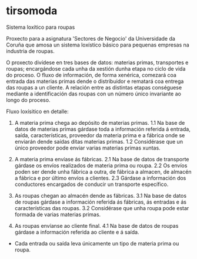 tirsomoda
=========

Sistema loxítico para roupas

Proxecto para a asignatura 'Sectores de Negocio' da Universidade da Coruña que amosa un sistema loxístico básico para pequenas empresas na industria de roupas.

O proxecto divídese en tres bases de datos: materias primas, transportes e roupas; encargándose cada unha da xestión dunha etapa no ciclo de vida do proceso. O fluxo de información, de forma xenérica, comezará coa entrada das materias primas dende o distribuidor e rematará coa entrega das roupas a un cliente. A relación entre as distintas etapas conséguese mediante a identificación das roupas con un número único invariante ao longo do proceso.

Fluxo loxísitico en detalle:

  1. A materia prima chega ao depósito de materias primas.
    1.1 Na base de datos de materias primas gárdase toda a información referida á entrada, saída, características, proveedor da materia prima e a fábrica onde se enviarán dende saídas ditas materias primas. 
    1.2 Considérase que un único proveedor pode enviar varias materias primas xuntas.

  2. A materia prima envíase ás fábricas.
    2.1 Na base de datos de transporte gárdase os envíos realizados de materia prima ou roupa.
    2.2 Os envíos poden ser dende unha fábrica a outra, de fábrica a almacen, de almacén a fábrica e por último envíos a clientes.
    2.3 Gárdase a información dos conductores encargados de conducir un transporte específico.

  3. As roupas chegan ao almacén dende as fábricas.
    3.1 Na base de datos de roupas gárdase a información referida ás fábricas, ás entradas e ás características das roupas.
    3.2 Considérase que unha roupa pode estar formada de varias materias primas.

  4. As roupas envíanse ao cliente final.
    4.1 Na base de datos de roupas gárdase a información referida ao cliente e á saída.

  
  
  * Cada entrada ou saída leva únicamente un tipo de materia prima ou roupa.

